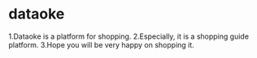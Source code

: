 # dataoke
1.Dataoke is a platform for shopping.
2.Especially, it is a shopping guide platform.
3.Hope you will be very happy on shopping it.
